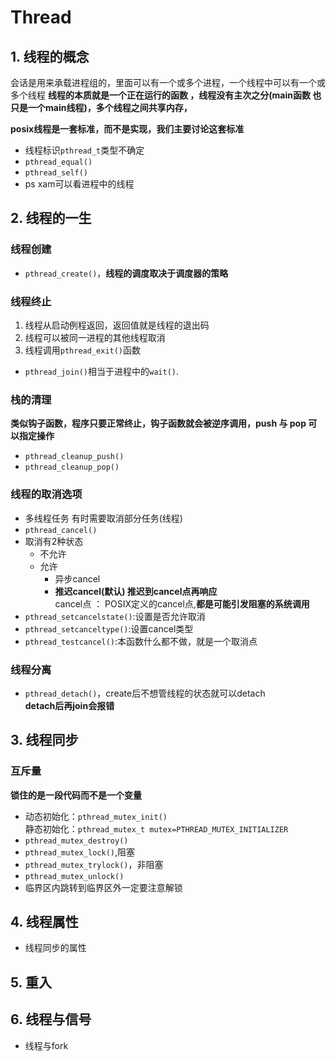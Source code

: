# Thread
## 1. 线程的概念
会话是用来承载进程组的，里面可以有一个或多个进程，一个线程中可以有一个或多个线程 **线程的本质就是一个正在运行的函数 ，线程没有主次之分(main函数 也只是一个main线程)，多个线程之间共享内存，**

**posix线程是一套标准，而不是实现，我们主要讨论这套标准**
- 线程标识`pthread_t`类型不确定
- `pthread_equal()`
- `pthread_self()`
- ps xam可以看进程中的线程
## 2. 线程的一生
### 线程创建
  - `pthread_create()`，**线程的调度取决于调度器的策略**
### 线程终止
1. 线程从启动例程返回，返回值就是线程的退出码
2. 线程可以被同一进程的其他线程取消
3. 线程调用`pthread_exit()`函数
- `pthread_join()`相当于进程中的`wait()`.
### 栈的清理
**类似钩子函数，程序只要正常终止，钩子函数就会被逆序调用，push 与 pop 可以指定操作**
- `pthread_cleanup_push()`
- `pthread_cleanup_pop()`  
### 线程的取消选项
- 多线程任务 有时需要取消部分任务(线程)
- `pthread_cancel()`
- 取消有2种状态
  - 不允许
  - 允许
    - 异步cancel
    - **推迟cancel(默认) 推迟到cancel点再响应**  
      cancel点 ： POSIX定义的cancel点,**都是可能引发阻塞的系统调用**
- `pthread_setcancelstate()`:设置是否允许取消
- `pthread_setcanceltype()`:设置cancel类型
- `pthread_testcancel()`:本函数什么都不做，就是一个取消点
### 线程分离
- `pthread_detach()`，create后不想管线程的状态就可以detach  
**detach后再join会报错**
 
## 3. 线程同步
### 互斥量
**锁住的是一段代码而不是一个变量**
- 动态初始化：`pthread_mutex_init()`  
  静态初始化：`pthread_mutex_t mutex=PTHREAD_MUTEX_INITIALIZER`
- `pthread_mutex_destroy()`
- `pthread_mutex_lock()`,阻塞
- `pthread_mutex_trylock()`，非阻塞
- `pthread_mutex_unlock()`
- 临界区内跳转到临界区外一定要注意解锁
## 4. 线程属性
- 线程同步的属性
## 5. 重入
## 6. 线程与信号
- 线程与fork
